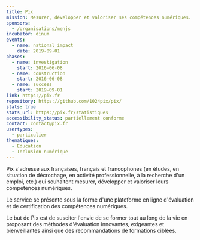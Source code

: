 ```yaml
---
title: Pix
mission: Mesurer, développer et valoriser ses compétences numériques.
sponsors:
  - /organisations/menjs
incubator: dinum
events:
  - name: national_impact
    date: 2019-09-01
phases:
  - name: investigation
    start: 2016-06-08
  - name: construction
    start: 2016-06-08
  - name: success
    start: 2019-09-01
link: https://pix.fr
repository: https://github.com/1024pix/pix/
stats: true
stats_url: https://pix.fr/statistiques
accessibility_status: partiellement conforme
contact: contact@pix.fr
usertypes:
  - particulier
thematiques:
  - Education
  - Inclusion numérique
---
```

Pix s'adresse aux françaises, français et francophones (en études, en situation de décrochage, en activité professionnelle, à la recherche d'un emploi, etc.) qui souhaitent mesurer, développer et valoriser leurs compétences numériques.

Le service se présente sous la forme d'une plateforme en ligne d'évaluation et de certification des compétences numériques.

Le but de Pix est de susciter l'envie de se former tout au long de la vie en proposant des méthodes d'évaluation innovantes, exigeantes et bienveillantes ainsi que des recommandations de formations ciblées.